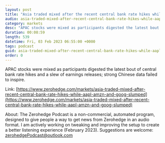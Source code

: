 ```yaml
---
layout: post
title: "Asia traded mixed after the recent central bank rate hikes while AAPL, AMZN, and GOOG slumped post-earnings - Newsquawk Euro Market Open "
audio: asia-traded-mixed-after-recent-central-bank-rate-hikes-while-aapl-amzn-and-goog-slumped-1
category: markets
desc: "APAC stocks were mixed as participants digested the latest bout of central bank rate hikes and a slew of earnings releases; strong Chinese data failed to inspire."
duration: 00:08:59
length: 539
datetime: Fri, 03 Feb 2023 06:55:00 +0000
tags: podcast
guid: asia-traded-mixed-after-recent-central-bank-rate-hikes-while-aapl-amzn-and-goog-slumped-0
order: 0
---
```

APAC stocks were mixed as participants digested the latest bout of central bank rate hikes and a slew of earnings releases; strong Chinese data failed to inspire.

Link: [https://www.zerohedge.com/markets/asia-traded-mixed-after-recent-central-bank-rate-hikes-while-aapl-amzn-and-goog-slumped](https://www.zerohedge.com/markets/asia-traded-mixed-after-recent-central-bank-rate-hikes-while-aapl-amzn-and-goog-slumped)

About: The Zerohedge Podcast is a non-commercial, automated program, designed to give people a way to get news from Zerohedge in an audio format.  I am actively working on tweaking and improving the setup to create a better listening experience (February 2023).  Suggestions are welcome: [zerohedgePodcast@outlook.com](mailto:zerohedgePodcast@outlook.com)
